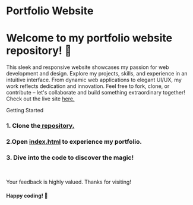 # Portfolio Website
# Welcome to my portfolio website repository! 🚀

<p>This sleek and responsive website showcases my passion for web development and design. Explore my projects, skills, and experience in an intuitive interface. From dynamic web applications to elegant UI/UX, my work reflects dedication and innovation. Feel free to fork, clone, or contribute – let's collaborate and build something extraordinary together! Check out the live site <a href="https://soumyaranjan8917.github.io/Portfolio_Website/" class="cta">here.</a></p>

Getting Started
<h3> 1. Clone the<a href="https://github.com/soumyaranjan8917/Portfolio_Website/blob/main/index.html" class="cta"> repository.</a></h3>
<h3> 2.Open <a href="https://github.com/soumyaranjan8917/Portfolio_Website/blob/main/index.html" class="cta">index.html</a> to experience my portfolio.</h3>
<h3> 3. Dive into the code to discover the magic!</h3>
<br>

<p>Your feedback is highly valued. Thanks for visiting!</p>

<h4>Happy coding! 🌟</h4>





